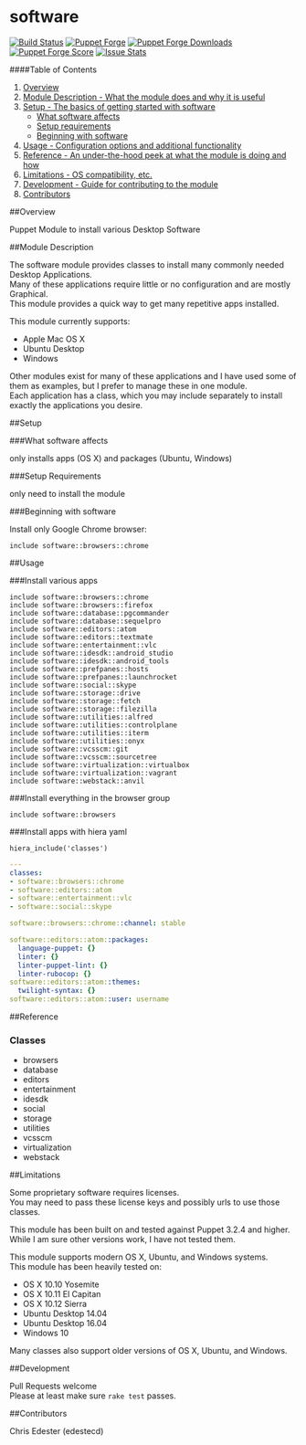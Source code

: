 software
=============

[![Build Status](https://travis-ci.org/edestecd/puppet-software.svg)](https://travis-ci.org/edestecd/puppet-software)
[![Puppet Forge](https://img.shields.io/puppetforge/v/edestecd/software.svg)](https://forge.puppetlabs.com/edestecd/software)
[![Puppet Forge Downloads](https://img.shields.io/puppetforge/dt/edestecd/software.svg)](https://forge.puppetlabs.com/edestecd/software)
[![Puppet Forge Score](https://img.shields.io/puppetforge/f/edestecd/software.svg)](https://forge.puppetlabs.com/edestecd/software/scores)
[![Issue Stats](http://issuestats.com/github/edestecd/puppet-software/badge/pr?style=flat)](http://issuestats.com/github/edestecd/puppet-software)

####Table of Contents

1. [Overview](#overview)
2. [Module Description - What the module does and why it is useful](#module-description)
3. [Setup - The basics of getting started with software](#setup)
    * [What software affects](#what-software-affects)
    * [Setup requirements](#setup-requirements)
    * [Beginning with software](#beginning-with-software)
4. [Usage - Configuration options and additional functionality](#usage)
5. [Reference - An under-the-hood peek at what the module is doing and how](#reference)
5. [Limitations - OS compatibility, etc.](#limitations)
6. [Development - Guide for contributing to the module](#development)
7. [Contributors](#contributors)

##Overview

Puppet Module to install various Desktop Software

##Module Description

The software module provides classes to install many commonly needed Desktop Applications.  
Many of these applications require little or no configuration and are mostly Graphical.  
This module provides a quick way to get many repetitive apps installed.

This module currently supports:
* Apple Mac OS X
* Ubuntu Desktop
* Windows

Other modules exist for many of these applications and I have used some of them
as examples, but I prefer to manage these in one module.  
Each application has a class, which you may include separately to install
exactly the applications you desire.

##Setup

###What software affects

only installs apps (OS X) and packages (Ubuntu, Windows)

###Setup Requirements

only need to install the module

###Beginning with software

Install only Google Chrome browser:

```puppet
include software::browsers::chrome
```

##Usage

###Install various apps

```puppet
include software::browsers::chrome
include software::browsers::firefox
include software::database::pgcommander
include software::database::sequelpro
include software::editors::atom
include software::editors::textmate
include software::entertainment::vlc
include software::idesdk::android_studio
include software::idesdk::android_tools
include software::prefpanes::hosts
include software::prefpanes::launchrocket
include software::social::skype
include software::storage::drive
include software::storage::fetch
include software::storage::filezilla
include software::utilities::alfred
include software::utilities::controlplane
include software::utilities::iterm
include software::utilities::onyx
include software::vcsscm::git
include software::vcsscm::sourcetree
include software::virtualization::virtualbox
include software::virtualization::vagrant
include software::webstack::anvil
```

###Install everything in the browser group

```puppet
include software::browsers
```

###Install apps with hiera yaml

```puppet
hiera_include('classes')
```
```yaml
---
classes:
- software::browsers::chrome
- software::editors::atom
- software::entertainment::vlc
- software::social::skype

software::browsers::chrome::channel: stable

software::editors::atom::packages:
  language-puppet: {}
  linter: {}
  linter-puppet-lint: {}
  linter-rubocop: {}
software::editors::atom::themes:
  twilight-syntax: {}
software::editors::atom::user: username
```

##Reference

### Classes

* browsers
* database
* editors
* entertainment
* idesdk
* social
* storage
* utilities
* vcsscm
* virtualization
* webstack

##Limitations

Some proprietary software requires licenses.  
You may need to pass these license keys and possibly urls to use those classes.

This module has been built on and tested against Puppet 3.2.4 and higher.  
While I am sure other versions work, I have not tested them.

This module supports modern OS X, Ubuntu, and Windows systems.  
This module has been heavily tested on:
* OS X 10.10 Yosemite
* OS X 10.11 El Capitan
* OS X 10.12 Sierra
* Ubuntu Desktop 14.04
* Ubuntu Desktop 16.04
* Windows 10

Many classes also support older versions of OS X, Ubuntu, and Windows.

##Development

Pull Requests welcome  
Please at least make sure ```rake test``` passes.

##Contributors

Chris Edester (edestecd)
